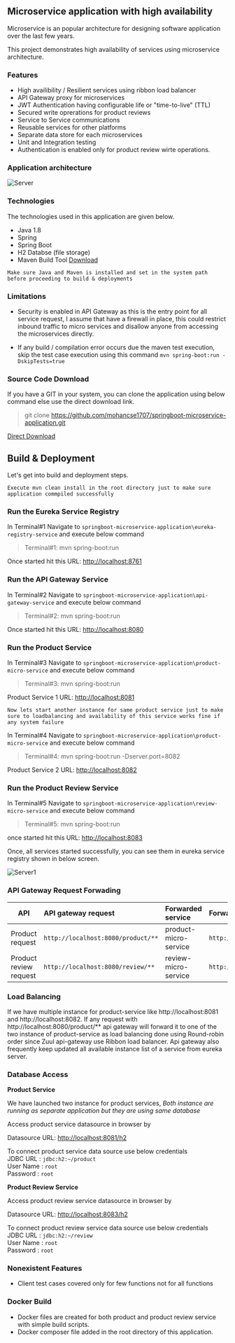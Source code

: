 ## Microservice application with high availability

Microservice is an popular architecture for designing software application over the last few years.

This project demonstrates high availability of services using microservice architecture. 

### Features

* High availibility / Resilient services using ribbon load balancer
* API Gateway proxy for microservices
* JWT Authentication having configurable life or "time-to-live" (TTL)
* Secured write oprerations for product reviews
* Service to Service communications
* Reusable services for other platforms
* Separate data store for each microservices 
* Unit and Integration testing
* Authentication is enabled only for product review wirte operations.

### Application architecture

![Server](https://mohankumarrathinam.com//images/blog/spring/microservices/architecture.png)

### Technologies

The technologies used in this application are given below. 

* Java 1.8
* Spring
* Spring Boot
* H2 Databse (file storage)
* Maven Build Tool [Download][Maven]

```Make sure Java and Maven is installed and set in the system path before proceeding to build & deployments```

### Limitations 

* Security is enabled in API Gateway as this is the entry point for all service request, I assume that have a firewall in place, this could restrict inbound traffic to micro services and disallow anyone from accessing the microservices directly.

* If any build / compilation error occurs due the maven test execution, skip the test case execution using this command ```mvn spring-boot:run -DskipTests=true```

### Source Code Download

If you have a GIT in your system, you can clone the application using below command else use the direct download link. 

> git clone https://github.com/mohancse1707/springboot-microservice-application.git

[Direct Download][Direct Download]

## Build & Deployment

Let's get into build and deployment steps. 

```Execute mvn clean install in the root directory just to make sure application commpiled successfully```

### Run the Eureka Service Registry

In Terminal#1 Navigate to ```springboot-microservice-application\eureka-registry-service``` and execute below command 

> Terminal#1: mvn spring-boot:run

Once started hit this URL: [http://localhost:8761](http://localhost:8761) 

### Run the API Gateway Service

In Terminal#2 Navigate to ```springboot-microservice-application\api-gateway-service``` and execute below command 

> Terminal#2: mvn spring-boot:run

Once started hit this URL: [http://localhost:8080](http://localhost:8080) 

### Run the Product Service

In Terminal#3 Navigate to ```springboot-microservice-application\product-micro-service``` and execute below command 

> Terminal#3: mvn spring-boot:run

Product Service 1 URL: [http://localhost:8081](http://localhost:8081) 

```Now lets start another instance for same product service just to make sure to loadbalancing and availability of this service works fine if any system failure ```

In Terminal#4 Navigate to ```springboot-microservice-application\product-micro-service``` and execute below command 

> Terminal#4: mvn spring-boot:run -Dserver.port=8082

Product Service 2 URL: [http://localhost:8082](http://localhost:8082) 

### Run the Product Review Service

In Terminal#5 Navigate to ```springboot-microservice-application\review-micro-service``` and execute below command 

> Terminal#5: mvn spring-boot:run

once started hit this URL: [http://localhost:8083](http://localhost:8083) 

Once, all services started successfully, you can see them in eureka service registry shown in below screen. 

![Server1](https://mohankumarrathinam.com//images/blog/spring/microservices/services.png)

### API Gateway Request Forwading


| API                | API gateway request                    | Forwarded service      | Forwarded URL                      |
|--------------------|:---------------------------------------|:-----------------------|:-----------------------------------|
|Product request     |``http://localhost:8080/product/**``    | product-micro-service  | ``http://localhost:8081/**``       |    
|Product review request|``http://localhost:8080/review/**``   | review-micro-service   | ``http://localhost:8083/**``       |    


### Load Balancing 

If we have multiple instance for product-service like http://localhost:8081 and http://localhost:8082. If any request with http://localhost:8080/product/** api gateway will forward it to one of the two instance of product-service as load balancing done using Round-robin order since Zuul api-gateway use Ribbon load balancer. Api gateway also frequently keep updated all available instance list of a service from eureka server.

### Database Access

**Product Service**

We have launched two instance for product services, *Both instance are running as separate application but they are using same database*

Access product service datasource in browser by

Datasource URL: [http://localhost:8081/h2](http://localhost:8081/h2)  

To connect product service data source use below credentials   
JDBC URL  : `jdbc:h2:~/product`  
User Name : `root`  
Password  : `root`  

**Product Review Service**

Access product review service datasource in browser by

Datasource URL: [http://localhost:8083/h2](http://localhost:8083/h2)  

To connect product review service data source use below credentials   
JDBC URL  : `jdbc:h2:~/review`  
User Name : `root`  
Password  : `root`  

### Nonexistent Features

* Client test cases covered only for few functions not for all functions

### Docker Build

* Docker files are created for both product and product review service with simple build scripts.
* Docker composer file added in the root directory of this application.

[Direct Download]: https://github.com/mohancse1707/springboot-microservice-application/archive/main.zip
[Maven]:https://repo.maven.apache.org/maven2/org/apache/maven/apache-maven/3.6.3/apache-maven-3.6.3-bin.zip

